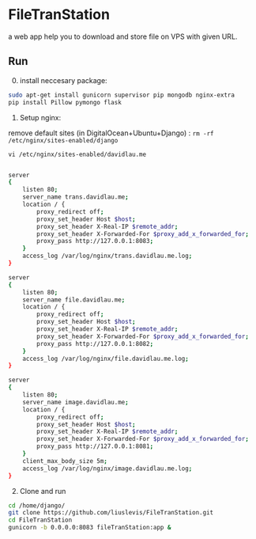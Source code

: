 # FileTranStation
a web app help you to download and store file on VPS with given URL.

## Run

0. install neccesary package:

``` bash
sudo apt-get install gunicorn supervisor pip mongodb nginx-extra
pip install Pillow pymongo flask
```

1. Setup nginx:

remove default sites (in DigitalOcean+Ubuntu+Django) : `rm -rf /etc/nginx/sites-enabled/django`

`vi /etc/nginx/sites-enabled/davidlau.me`

``` bash

server
{
    listen 80;
    server_name trans.davidlau.me;
    location / {
        proxy_redirect off;
        proxy_set_header Host $host;
        proxy_set_header X-Real-IP $remote_addr;
        proxy_set_header X-Forwarded-For $proxy_add_x_forwarded_for;
        proxy_pass http://127.0.0.1:8083;
    }
    access_log /var/log/nginx/trans.davidlau.me.log;
}

server
{
    listen 80;
    server_name file.davidlau.me;
    location / {
        proxy_redirect off;
        proxy_set_header Host $host;
        proxy_set_header X-Real-IP $remote_addr;
        proxy_set_header X-Forwarded-For $proxy_add_x_forwarded_for;
        proxy_pass http://127.0.0.1:8082;
    }
    access_log /var/log/nginx/file.davidlau.me.log;
}

server
{
    listen 80;
    server_name image.davidlau.me;
    location / {
        proxy_redirect off;
        proxy_set_header Host $host;
        proxy_set_header X-Real-IP $remote_addr;
        proxy_set_header X-Forwarded-For $proxy_add_x_forwarded_for;
        proxy_pass http://127.0.0.1:8081;
    }
    client_max_body_size 5m;
    access_log /var/log/nginx/image.davidlau.me.log;
}
```

2. Clone and run

``` bash
cd /home/django/
git clone https://github.com/liuslevis/FileTranStation.git
cd FileTranStation
gunicorn -b 0.0.0.0:8083 fileTranStation:app &
```
